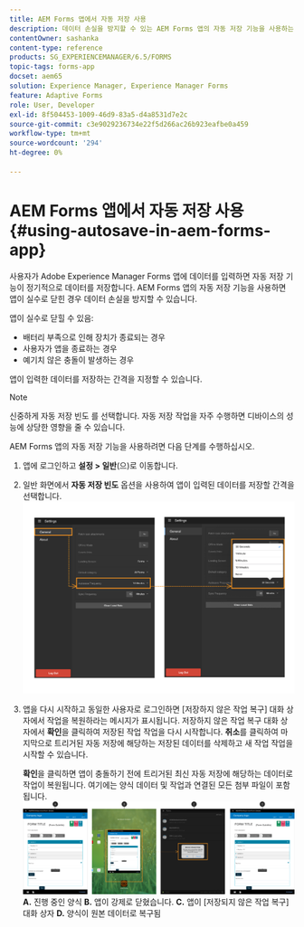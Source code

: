 ```yaml
---
title: AEM Forms 앱에서 자동 저장 사용
description: 데이터 손실을 방지할 수 있는 AEM Forms 앱의 자동 저장 기능을 사용하는 방법에 대해 알아봅니다.
contentOwner: sashanka
content-type: reference
products: SG_EXPERIENCEMANAGER/6.5/FORMS
topic-tags: forms-app
docset: aem65
solution: Experience Manager, Experience Manager Forms
feature: Adaptive Forms
role: User, Developer
exl-id: 8f504453-1009-46d9-83a5-d4a8531d7e2c
source-git-commit: c3e9029236734e22f5d266ac26b923eafbe0a459
workflow-type: tm+mt
source-wordcount: '294'
ht-degree: 0%

---
```


# AEM Forms 앱에서 자동 저장 사용{#using-autosave-in-aem-forms-app}

사용자가 Adobe Experience Manager Forms 앱에 데이터를 입력하면 자동 저장 기능이 정기적으로 데이터를 저장합니다. AEM Forms 앱의 자동 저장 기능을 사용하면 앱이 실수로 닫힌 경우 데이터 손실을 방지할 수 있습니다.

앱이 실수로 닫힐 수 있음:

* 배터리 부족으로 인해 장치가 종료되는 경우
* 사용자가 앱을 종료하는 경우
* 예기치 않은 충돌이 발생하는 경우

앱이 입력한 데이터를 저장하는 간격을 지정할 수 있습니다.

>[!NOTE]
>
>신중하게 자동 저장 빈도 를 선택합니다. 자동 저장 작업을 자주 수행하면 디바이스의 성능에 상당한 영향을 줄 수 있습니다.

AEM Forms 앱의 자동 저장 기능을 사용하려면 다음 단계를 수행하십시오.

1. 앱에 로그인하고 **설정 > 일반**(으)로 이동합니다.
1. 일반 화면에서 **자동 저장 빈도** 옵션을 사용하여 앱이 입력된 데이터를 저장할 간격을 선택합니다.
   [![자동 저장 빈도 설정](assets/using-autosave-freq-07.png)](assets/using-autosave-freq-07-1.png)

1. 앱을 다시 시작하고 동일한 사용자로 로그인하면 [저장하지 않은 작업 복구] 대화 상자에서 작업을 복원하라는 메시지가 표시됩니다. 저장하지 않은 작업 복구 대화 상자에서 **확인**&#x200B;을 클릭하여 저장된 작업 작업을 다시 시작합니다. **취소**&#x200B;를 클릭하여 마지막으로 트리거된 자동 저장에 해당하는 저장된 데이터를 삭제하고 새 작업 작업을 시작할 수 있습니다.

   **확인**&#x200B;을 클릭하면 앱이 충돌하기 전에 트리거된 최신 자동 저장에 해당하는 데이터로 작업이 복원됩니다. 여기에는 양식 데이터 및 작업과 연결된 모든 첨부 파일이 포함됩니다.
   [![작업을 복구하고 있습니다&#x200B;](assets/autosave-flow.png)](assets/using-autosave-freq-06.png)**A.** 진행 중인 양식 **B.** 앱이 강제로 닫혔습니다. **C.** 앱이 [저장되지 않은 작업 복구] 대화 상자 **D.** 양식이 원본 데이터로 복구됨
